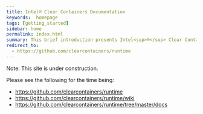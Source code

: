 ```yaml
---
title: Intel® Clear Containers Documentation
keywords:  homepage
tags: [getting_started]
sidebar: home
permalink: index.html
summary: This brief introduction presents Intel<sup>®</sup> Clear Containers and help you understand what it's all about. Other topics in this documentation contain additional information about setting up Intel<sup>®</sup> Clear Containers with Docker* and Kubernetes* along with a plethora of details for system administrators and developers.
redirect_to:
  - https://github.com/clearcontainers/runtime
---
```


Note: This site is under construction.

Please see the following for the time being:

- https://github.com/clearcontainers/runtime
- https://github.com/clearcontainers/runtime/wiki
- https://github.com/clearcontainers/runtime/tree/master/docs
